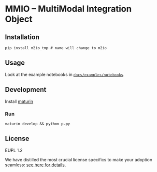 # MMIO – MultiModal Integration Object

## Installation

```
pip install m2io_tmp # name will change to m2io
```

## Usage

Look at the example notebooks in [`docs/examples/notebooks`](https://github.com/THCLab/mmio-rs/tree/main/docs/examples/notebooks).

## Development
Install [maturin](https://www.maturin.rs/installation)

### Run
`maturin develop && python p.py`

## License

EUPL 1.2 

We have distilled the most crucial license specifics to make your adoption seamless: [see here for details](https://github.com/THCLab/licensing).
